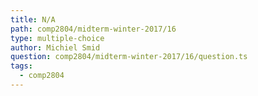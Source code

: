 ```yaml
---
title: N/A
path: comp2804/midterm-winter-2017/16
type: multiple-choice
author: Michiel Smid
question: comp2804/midterm-winter-2017/16/question.ts
tags:
  - comp2804
---
```

